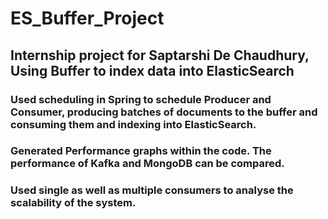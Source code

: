 # ES_Buffer_Project

## Internship project for Saptarshi De Chaudhury, Using Buffer to index data into ElasticSearch

### Used scheduling in Spring to schedule Producer and Consumer, producing batches of documents to the buffer and consuming them and indexing into ElasticSearch.

### Generated Performance graphs within the code. The performance of Kafka and MongoDB can be compared.

### Used single as well as multiple consumers to analyse the scalability of the system.
